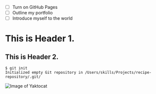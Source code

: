 - [ ] Turn on GitHub Pages
- [ ] Outline my portfolio
- [ ] Introduce myself to the world

# This is Header 1.
## This is Header 2.

```
$ git init
Initialized empty Git repository in /Users/skills/Projects/recipe-repository/.git/
```

![Image of Yaktocat](https://octodex.github.com/images/yaktocat.png)
